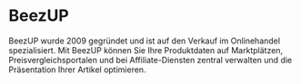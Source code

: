# BeezUP

<div class="container-toc"></div>

BeezUP wurde 2009 gegründet und ist auf den Verkauf im Onlinehandel spezialisiert. Mit BeezUP können Sie Ihre Produktdaten auf Marktplätzen, Preisvergleichsportalen und bei Affiliate-Diensten zentral verwalten und die Präsentation Ihrer Artikel optimieren.
